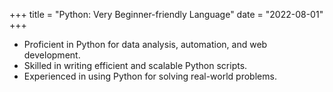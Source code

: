 +++
title = "Python: Very Beginner-friendly Language"
date = "2022-08-01"
+++

- Proficient in Python for data analysis, automation, and web development.
- Skilled in writing efficient and scalable Python scripts.
- Experienced in using Python for solving real-world problems.

